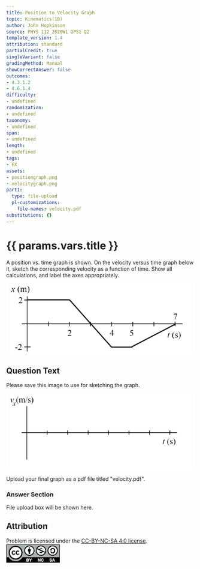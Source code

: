 ```yaml
---
title: Position to Velocity Graph
topic: Kinematics(1D)
author: John Hopkinson
source: PHYS 112 2020W1 GPS1 Q2
template_version: 1.4
attribution: standard
partialCredit: true
singleVariant: false
gradingMethod: Manual
showCorrectAnswer: false
outcomes:
- 4.3.1.2
- 4.6.1.4
difficulty:
- undefined
randomization:
- undefined
taxonomy:
- undefined
span:
- undefined
length:
- undefined
tags:
- EX
assets:
- positiongraph.png
- velocitygraph.png
part1:
  type: file-upload
  pl-customizations:
    file-names: velocity.pdf
substitutions: {}
---
```

# {{ params.vars.title }}
A position vs. time graph is shown. On the velocity versus time graph below it, sketch the corresponding velocity as a function of time. Show all calculations, and label the axes appropriately.

<img src="positiongraph.png" alt = "This is an image of a position (m) vs. time (s) graph. The y-axis is labelled 'x (m)' and ranges from -2 to 2. The x-axis is labelled 't (s)' and ranges from 0 to 7 seconds, each in 1 second increments. From 0s to 2s, it is a constant 2 metres. From 2s to 4s, there is a downwards linear slope: 2m at 2s, 0m at 3s, and -2m at 4s. From 4s to 5s it is a constant -2m. From 5s to 7s it is a steady upwards linear slope; -2m at 5s and 0m at 7s.">

## Question Text

Please save this image to use for sketching the graph.

<img src="velocitygraph.png" alt = "This image is of an empty velocity vs. time graph. The y-axis is labelled 'v_x (m/s)' while the x-axis is labelled 't (s)'. There are 7 equidistant empty line markings along the x-axis. ">

Upload your final graph as a pdf file titled "velocity.pdf".

### Answer Section

File upload box will be shown here.

## Attribution

Problem is licensed under the [CC-BY-NC-SA 4.0 license](https://creativecommons.org/licenses/by-nc-sa/4.0/).<br> ![The Creative Commons 4.0 license requiring attribution-BY, non-commercial-NC, and share-alike-SA license.](https://raw.githubusercontent.com/firasm/bits/master/by-nc-sa.png)